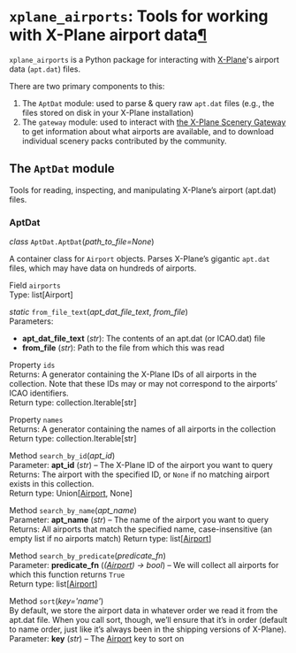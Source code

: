 `xplane_airports`: Tools for working with X-Plane airport data[¶](#xplane-airports-tools-for-working-with-x-plane-airport-data "Permalink to this headline")
============================================================================================================================================================

`xplane_airports` is a Python package for interacting with [X-Plane](https://www.x-plane.com)'s airport data (`apt.dat`) files.

There are two primary components to this:

1. The `AptDat` module: used to parse & query raw `apt.dat` files (e.g., the files stored on disk in your X-Plane installation) 
2. The `gateway` module: used to interact with [the X-Plane Scenery Gateway](https://gateway.x-plane.com) to get information about what airports are available, and to download individual scenery packs contributed by the community.
 

## The `AptDat` module

Tools for reading, inspecting, and manipulating X-Plane’s airport (apt.dat) files.

### AptDat

_class_ `AptDat.AptDat`(_path\_to\_file=None_)

A container class for `Airport` objects. Parses X-Plane’s gigantic `apt.dat` files, which may have data on hundreds of airports.

Field `airports`\
Type: list\[Airport\]

_static_ `from_file_text`(_apt\_dat\_file\_text_, _from\_file_)\
Parameters:

- **apt\_dat\_file\_text** (_str_): The contents of an apt.dat (or ICAO.dat) file
- **from\_file** (_str_): Path to the file from which this was read

Property `ids`\
Returns: A generator containing the X-Plane IDs of all airports in the collection. Note that these IDs may or may not correspond to the airports’ ICAO identifiers.\
Return type: collection.Iterable\[str\]

Property `names`\
Returns: A generator containing the names of all airports in the collection\
Return type: collection.Iterable\[str\]

Method `search_by_id`(_apt\_id_)\
Parameter: **apt\_id** (_str_) – The X-Plane ID of the airport you want to query\
Returns: The airport with the specified ID, or `None` if no matching airport exists in this collection.\
Return type: Union\[[Airport](#AptDat.Airport), None\]

Method `search_by_name`(_apt\_name_)\
Parameter: **apt\_name** (_str_) – The name of the airport you want to query\
Returns: All airports that match the specified name, case-insensitive (an empty list if no airports match)
Return type: list\[[Airport](#AptDat.Airport)\]

Method `search_by_predicate`(_predicate\_fn_)\
Parameter: **predicate\_fn** (_(_[_Airport_](#AptDat.Airport)_)_ _\-> bool_) – We will collect all airports for which this function returns `True`\
Return type: list\[[Airport](#AptDat.Airport)\]

Method `sort`(_key='name'_)\
By default, we store the airport data in whatever order we read it from the apt.dat file. When you call sort, though, we’ll ensure that it’s in order (default to name order, just like it’s always been in the shipping versions of X-Plane).\
Parameter: **key** (_str_) – The [Airport](#AptDat.Airport) key to sort on
